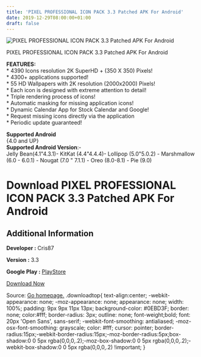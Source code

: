 ```yaml
---
title: 'PIXEL PROFESSIONAL ICON PACK 3.3 Patched APK For Android'
date: 2019-12-29T08:00:00+01:00
draft: false
---
```


![PIXEL PROFESSIONAL ICON PACK 3.3 Patched APK For Android](https://i1.wp.com/apkhome.net/wp-content/uploads/2019/12/PIXEL-PROFESSIONAL-ICON-PACK-3.3-Patched.png "PIXEL PROFESSIONAL ICON PACK 3.3 Patched APK For Android")

  

PIXEL PROFESSIONAL ICON PACK 3.3 Patched APK For Android

**FEATURES:**  
\* 4390 Icons resolution 2K SuperHD + (350 X 350) Pixels!  
\* 4300+ applications supported!  
\* 55 HD Wallpapers with 2K resolution (2000x2000) Pixels!  
\* Each icon is designed with extreme attention to detail!  
\* Triple rendering process of icons!  
\* Automatic masking for missing application icons!  
\* Dynamic Calendar App for Stock Calendar and Google!  
\* Request missing icons directly via the application  
\* Periodic update guaranteed!

**Supported Android**  
{4.0 and UP}  
**Supported Android Version**:-  
Jelly Bean(4.1"4.3.1)- KitKat (4.4"4.4.4)- Lollipop (5.0"5.0.2) - Marshmallow (6.0 - 6.0.1) - Nougat (7.0 " 7.1.1) - Oreo (8.0-8.1) - Pie (9.0)

Download PIXEL PROFESSIONAL ICON PACK 3.3 Patched APK For Android
=================================================================

Additional Information
----------------------

**Developer :** Cris87

**Version :** 3.3

**Google Play :** [PlayStore](https://play.google.com/store/apps/details?id=com.cris87.pixel_professional)

  

[Download Now](https://store4app.co/post/pixel-professional-icon-pack-3-3-patched-apk-for-android_1577542397)

  
Source: [Go homepage.](https://store4app.co/post/pixel-professional-icon-pack-3-3-patched-apk-for-android_1577542397) .downloadtop{ text-align:center; -webkit-appearance: none; -moz-appearance: none; appearance: none; width: 100%; padding: 9px 9px 11px 13px; background-color: #0EBD3F; border: none; color:#fff; border-radius: 3px; outline: none; font-weight;bold; font: 20px 'Open Sans', sans-serif; -webkit-font-smoothing: antialiased; -moz-osx-font-smoothing: grayscale; color: #fff; cursor: pointer; border-radius:15px;-webkit-border-radius:15px;-moz-border-radius:5px;box-shadow:0 0 5px rgba(0,0,0,.2);-moz-box-shadow:0 0 5px rgba(0,0,0,.2);-webkit-box-shadow:0 0 5px rgba(0,0,0,.2) !important; }